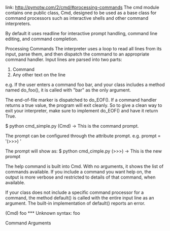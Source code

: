 link: http://pymotw.com/2/cmd/#processing-commands
The cmd module contains one public class, Cmd, designed to be used as a base class for command processors such as interactive shells and other command interpreters.

By default it uses readline for interactive prompt handling, command line editing, and command completion.

Processing Commands
The interpreter uses a loop to read all lines from its input, parse them, and then dispatch the command to an appropriate command handler.
Input lines are parsed into two parts:
1. Command
2. Any other text on the line

e.g. If the user enters a command foo bar, and your class includes a method named do_foo(), it is called with "bar" as the only argument.

The end-of-file marker is dispatched to do_EOF(). If a command handler returns a true value, the program will exit cleanly. So to give a clean way to exit your interpreter, make sure to implement do_EOF() and have it return True.

$ python cmd_simple.py
(Cmd) -> This is the command prompt.

The prompt can be configured through the attribute prompt.
e.g. prompt = '(>>>) '

The prompt will show as:
$ python cmd_cimple.py
(>>>) -> This is the new prompt

The help command is built into Cmd. With no arguments, it shows the list of commands available. If you include a command you want help on, the output is more verbose and restricted to details of that command, when available.

If your class does not include a specific command processor for a command, the method default() is called with the entire input line as an argument. The built-in implementation of default() reports an error.

(Cmd) foo *** Unknown syntax: foo

Command Arguments


